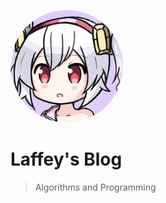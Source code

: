 <style type="text/css">
    img {
        border-radius: 100%;
        overflow: hidden;
        width: 180px;
        height: 180px;
    }
</style>

<img 
    src="./Laffey.jpg"
    width="180"
    height="180" />

# Laffey's Blog 

> Algorithms and Programming
